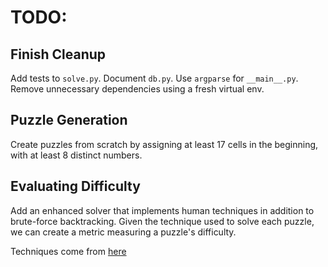 # TODO:

## Finish Cleanup

Add tests to `solve.py`. Document `db.py`. Use `argparse` for `__main__.py`. Remove unnecessary dependencies using a fresh virtual env.

## Puzzle Generation

Create puzzles from scratch by assigning at least 17 cells in the beginning, with at least 8 distinct numbers.

## Evaluating Difficulty

Add an enhanced solver that implements human techniques in addition to brute-force backtracking. Given the technique used to solve each puzzle, we can create a metric measuring a puzzle's difficulty.

Techniques come from [here](http://www.sudokuoftheday.com/techniques/)
